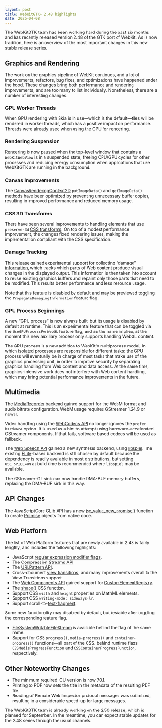 ```yaml
---
layout: post
title: WebKitGTK+ 2.48 highlights
date: 2025-04-08
---
```


The WebKitGTK team has been working hard during the past six months and has recently released version 2.48 of the GTK port of WebKit. As is now tradition, here is an overview of the most important changes in this new stable release series.

## Graphics and Rendering

The work on the graphics pipeline of WebKit continues, and a lot of improvements, refactors, bug fixes, and optimizations have happened under the hood. These changes bring both performance and rendering improvements, and are too many to list individually. Nonetheless, there are a number of  interesting changes.

### GPU Worker Threads

When GPU rendering with Skia is in use&mdash;which is the default&mdash;tiles will be rendered in worker threads, which has a positive impact on performance. Threads were already used when using the CPU for rendering.

### Rendering Suspension

Rendering is now paused when the top-level window that contains a `WebKitWebView` is in a suspended state, freeing CPU/GPU cycles for other processes and reducing energy consumption when applications that use WebKitGTK are running in the background.

### Canvas Improvements

The [CanvasRenderingContext2D](https://developer.mozilla.org/en-US/docs/Web/API/CanvasRenderingContext2D) `putImageData()` and `getImageData()` methods have been optimized by preventing unnecessary buffer copies, resulting in improved performance and reduced memory usage.

### CSS 3D Transforms

There have been several improvements to handling elements that use `preserve-3d` [CSS transforms](https://developer.mozilla.org/en-US/docs/Web/CSS/transform). On top of a modest performance improvement, the changes fixed rendering issues, making the implementation compliant with the CSS specification.

### Damage Tracking

This release gained experimental support for [collecting “damage” information](https://blogs.igalia.com/plampe/introduction-to-damage-propagation-in-wpe-and-gtk-webkit-ports/), which tracks which parts of Web content produce visual changes in the displayed output. This information is then taken into account to reuse existing graphics buffers and repaint only those parts that need to be modified. This results better performance and less resource usage.

Note that this feature is disabled by default and may be previewed toggling the `PropagateDamagingInformation` feature flag.

### GPU Process Beginnings

A new “GPU process” is now always built, but its usage is disabled by default at runtime. This is an experimental feature that can be toggled via the `UseGPUProcessForWebGL` feature flag, and as the name implies, at the moment this new auxiliary process only supports handling WebGL content.

The GPU process is a new addition to WebKit's multiprocess model, in which isolated processes are responsible for different tasks: the GPU process will eventually be in charge of most tasks that make use of the graphics processing unit, in order to improve security by separating graphics handling from Web content and data access. At the same time, graphics-intensive work does not interfere with Web content handling, which may bring potential performance improvements in the future.


## Multimedia

The [MediaRecorder](https://developer.mozilla.org/en-US/docs/Web/API/MediaRecorder/MediaRecorder) backend gained support for the WebM format and audio bitrate configuration. WebM usage requires GStreamer 1.24.9 or newer.

Video handling using the [WebCodecs API](https://developer.mozilla.org/en-US/docs/Web/API/WebCodecs_API) no longer ignores the `prefer-hardware` option. It is used as a hint to attempt using hardware-accelerated GStreamer components. If that fails, software based codecs will be used as fallback.

The [Web Speech API](https://developer.mozilla.org/en-US/docs/Web/API/Web_Speech_API) gained a new synthesis backend, using [libspiel](https://project-spiel.org/). The existing [FLite](http://www.festvox.org/flite/)-based backend is still chosen by default because the dependency is readily available in most distributions, but setting `USE_SPIEL=ON` at build time is recommended where `libspiel` may be available.

The GStreamer-GL sink can now handle DMA-BUF memory buffers, replacing the DMA-BUF sink in this way.

## API Changes

The JavaScriptCore GLib API has a new [jsc_value_new_promise()](https://webkitgtk.org/reference/jsc-glib/2.48.0/ctor.Value.new_promise.html) function to create [Promise](https://developer.mozilla.org/en-US/docs/Web/JavaScript/Reference/Global_Objects/Promise) objects from native code.

## Web Platform

The list of Web Platform features that are newly available in 2.48 is fairly lengthy, and includes the following highlights:

* JavaScript [regular expression modifier flags](https://developer.mozilla.org/en-US/docs/Web/JavaScript/Guide/Regular_expressions#advanced_searching_with_flags).
* The [Compression Streams API](https://developer.mozilla.org/en-US/docs/Web/API/Compression_Streams_API).
* The [URLPattern API](https://developer.mozilla.org/en-US/docs/Web/API/URLPattern/URLPattern).
* Cross-document [view transitions](https://developer.mozilla.org/en-US/docs/Web/API/View_Transition_API), and many improvements overall to the View Transitions support.
* The [Web Components API](https://developer.mozilla.org/en-US/docs/Web/API/Web_components) gained support for [CustomElementRegistry](https://developer.mozilla.org/en-US/docs/Web/API/CustomElementRegistry).
* The [shape()](https://developer.mozilla.org/en-US/docs/Web/CSS/basic-shape/shape) CSS function.
* Support CSS `width` and `height` properties on MathML elements.
* Support CSS `writing-mode: sideways-lr`.
* Support scroll-to-[text-fragment](https://developer.mozilla.org/en-US/docs/Web/URI/Fragment/Text_fragments).

Some new functionality may disabled by default, but testable after toggling the corresponding feature flag.

* [FileSystemWritableFileStream](https://developer.mozilla.org/en-US/docs/Web/API/FileSystemWritableFileStream) is available behind the flag of the same name.
* Support for CSS `progress()`, `media-progress()` and `container-progress()` functions&mdash;all part of the CSS, behind runtime flags `CSSMediaProgressFunction` and `CSSContainerProgressFunction`, respectively.

## Other Noteworthy Changes

* The minimum required ICU version is now 70.1.
* Printing to PDF now sets the title in the metadata of the resulting PDF file.
* Reading of Remote Web Inspector protocol messages was optimized, resulting in a considerable speed-up for large messages.

The WebKitGTK team is already working on the 2.50 release, which is planned for September. In the meantime, you can expect stable updates for the 2.48 series through the usual channels.

